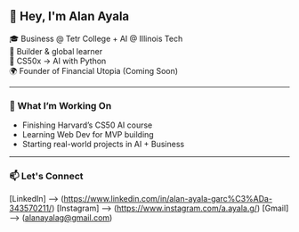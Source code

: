 ## 👋 Hey, I'm Alan Ayala

🎓 Business @ Tetr College + AI @ Illinois Tech  
🚀 Builder & global learner  
🤖 CS50x → AI with Python  
🌍 Founder of Financial Utopia (Coming Soon)

---

### 🔧 What I’m Working On
- Finishing Harvard’s CS50 AI course  
- Learning Web Dev for MVP building  
- Starting real-world projects in AI + Business

---

### 📫 Let's Connect
[LinkedIn] --> (https://www.linkedin.com/in/alan-ayala-garc%C3%ADa-343570211/)
[Instagram] --> (https://www.instagram.com/a.ayala.g/)
[Gmail] --> (alanayalag@gmail.com)
